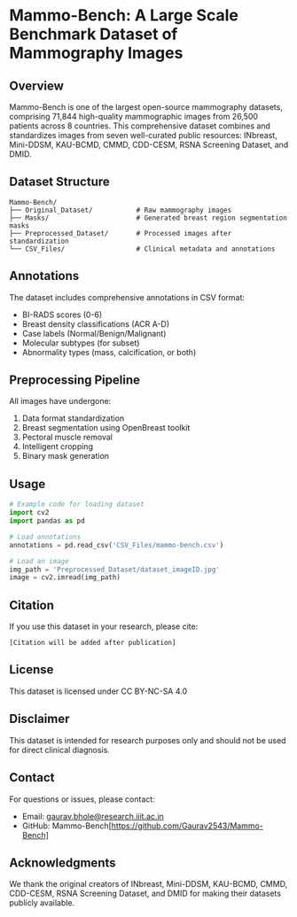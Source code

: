 # Mammo-Bench: A Large Scale Benchmark Dataset of Mammography Images

## Overview
Mammo-Bench is one of the largest open-source mammography datasets, comprising 71,844 high-quality mammographic images from 26,500 patients across 8 countries. This comprehensive dataset combines and standardizes images from seven well-curated public resources: INbreast, Mini-DDSM, KAU-BCMD, CMMD, CDD-CESM, RSNA Screening Dataset, and DMID.

## Dataset Structure
```
Mammo-Bench/
├── Original_Dataset/           # Raw mammography images
├── Masks/                      # Generated breast region segmentation masks
├── Preprocessed_Dataset/       # Processed images after standardization
└── CSV_Files/                  # Clinical metadata and annotations
```

## Annotations
The dataset includes comprehensive annotations in CSV format:
- BI-RADS scores (0-6)
- Breast density classifications (ACR A-D)
- Case labels (Normal/Benign/Malignant)
- Molecular subtypes (for subset)
- Abnormality types (mass, calcification, or both)

## Preprocessing Pipeline
All images have undergone:
1. Data format standardization
2. Breast segmentation using OpenBreast toolkit
3. Pectoral muscle removal
4. Intelligent cropping
5. Binary mask generation

## Usage
```python
# Example code for loading dataset
import cv2
import pandas as pd

# Load annotations
annotations = pd.read_csv('CSV_Files/mammo-bench.csv')

# Load an image
img_path = 'Preprocessed_Dataset/dataset_imageID.jpg'
image = cv2.imread(img_path)
```

## Citation
If you use this dataset in your research, please cite:
```
[Citation will be added after publication]
```

## License
This dataset is licensed under CC BY-NC-SA 4.0

## Disclaimer
This dataset is intended for research purposes only and should not be used for direct clinical diagnosis.

## Contact
For questions or issues, please contact:
- Email: gaurav.bhole@research.iiit.ac.in
- GitHub: Mammo-Bench[https://github.com/Gaurav2543/Mammo-Bench]

## Acknowledgments
We thank the original creators of INbreast, Mini-DDSM, KAU-BCMD, CMMD, CDD-CESM, RSNA Screening Dataset, and DMID for making their datasets publicly available.
